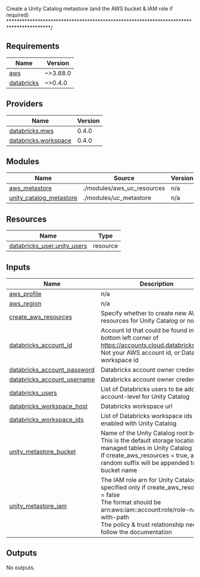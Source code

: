 <!-- BEGIN_TF_DOCS -->
Create a Unity Catalog metastore (and the AWS bucket & IAM role if required)
****************************************************************************************/

## Requirements

| Name | Version |
|------|---------|
| <a name="requirement_aws"></a> [aws](#requirement\_aws) | ~>3.68.0 |
| <a name="requirement_databricks"></a> [databricks](#requirement\_databricks) | ~>0.4.0 |

## Providers

| Name | Version |
|------|---------|
| <a name="provider_databricks.mws"></a> [databricks.mws](#provider\_databricks.mws) | 0.4.0 |
| <a name="provider_databricks.workspace"></a> [databricks.workspace](#provider\_databricks.workspace) | 0.4.0 |

## Modules

| Name | Source | Version |
|------|--------|---------|
| <a name="module_aws_metastore"></a> [aws\_metastore](#module\_aws\_metastore) | ./modules/aws_uc_resources | n/a |
| <a name="module_unity_catalog_metastore"></a> [unity\_catalog\_metastore](#module\_unity\_catalog\_metastore) | ./modules/uc_metastore | n/a |

## Resources

| Name | Type |
|------|------|
| [databricks_user.unity_users](https://registry.terraform.io/providers/databrickslabs/databricks/latest/docs/resources/user) | resource |

## Inputs

| Name | Description | Type | Default | Required |
|------|-------------|------|---------|:--------:|
| <a name="input_aws_profile"></a> [aws\_profile](#input\_aws\_profile) | n/a | `string` | n/a | yes |
| <a name="input_aws_region"></a> [aws\_region](#input\_aws\_region) | n/a | `string` | n/a | yes |
| <a name="input_create_aws_resources"></a> [create\_aws\_resources](#input\_create\_aws\_resources) | Specify whether to create new AWS resources for Unity Catalog or not. | `bool` | n/a | yes |
| <a name="input_databricks_account_id"></a> [databricks\_account\_id](#input\_databricks\_account\_id) | Account Id that could be found in the bottom left corner of https://accounts.cloud.databricks.com/. Not your AWS account id, or Databricks workspace id | `string` | n/a | yes |
| <a name="input_databricks_account_password"></a> [databricks\_account\_password](#input\_databricks\_account\_password) | Databricks account owner credentials | `string` | n/a | yes |
| <a name="input_databricks_account_username"></a> [databricks\_account\_username](#input\_databricks\_account\_username) | Databricks account owner credentials | `string` | n/a | yes |
| <a name="input_databricks_users"></a> [databricks\_users](#input\_databricks\_users) | List of Databricks users to be added at account-level for Unity Catalog | `list(string)` | n/a | yes |
| <a name="input_databricks_workspace_host"></a> [databricks\_workspace\_host](#input\_databricks\_workspace\_host) | Databricks workspace url | `string` | n/a | yes |
| <a name="input_databricks_workspace_ids"></a> [databricks\_workspace\_ids](#input\_databricks\_workspace\_ids) | List of Databricks workspace ids to be enabled with Unity Catalog | `list(string)` | n/a | yes |
| <a name="input_unity_metastore_bucket"></a> [unity\_metastore\_bucket](#input\_unity\_metastore\_bucket) | Name of the Unity Catalog root bucket<br>  This is the default storage location for managed tables in Unity Catalog<br>  If create\_aws\_resources = true, a random suffix will be appended to the bucket name | `string` | n/a | yes |
| <a name="input_unity_metastore_iam"></a> [unity\_metastore\_iam](#input\_unity\_metastore\_iam) | The IAM role arn for Unity Catalog, specified only if create\_aws\_resources = false<br>  The format should be arn:aws:iam::account:role/role-name-with-path<br>  The policy & trust relationship needs to follow the documentation | `string` | `""` | no |

## Outputs

No outputs.
<!-- END_TF_DOCS -->